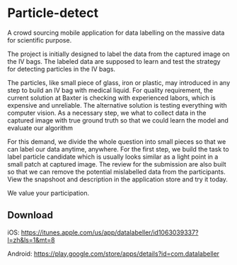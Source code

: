 # Particle-detect

A crowd sourcing mobile application for data labelling on the massive data for scientific purpose.

The project is initially designed to label the data from the captured image on the IV bags. 
The labeled data are supposed to learn and test the strategy for detecting particles in the IV bags.

The particles, like small piece of glass, iron or plastic, may introduced in any step to build an IV bag with medical liquid. 
For quality requirement, the current solution at Baxter is checking with experienced labors, which is expensive and unreliable.
The alternative solution is testing everything with computer vision. 
As a necessary step, we what to collect data in the captured image with true ground truth so that we could learn the model and evaluate our algorithm 

For this demand, we divide the whole question into small pieces so that we can label our data anytime, anywhere. 
For the first step, we build the task to label particle candidate which is usually looks similar as a light point in a small patch at captured image.
The review for the submission are also built so that we can remove the potential mislabelled data from the participants. 
View the snapshoot and description in the application store and try it today.

We value your participation.

## Download
iOS: https://itunes.apple.com/us/app/datalabeller/id1063039337?l=zh&ls=1&mt=8

Android: https://play.google.com/store/apps/details?id=com.datalabeller
